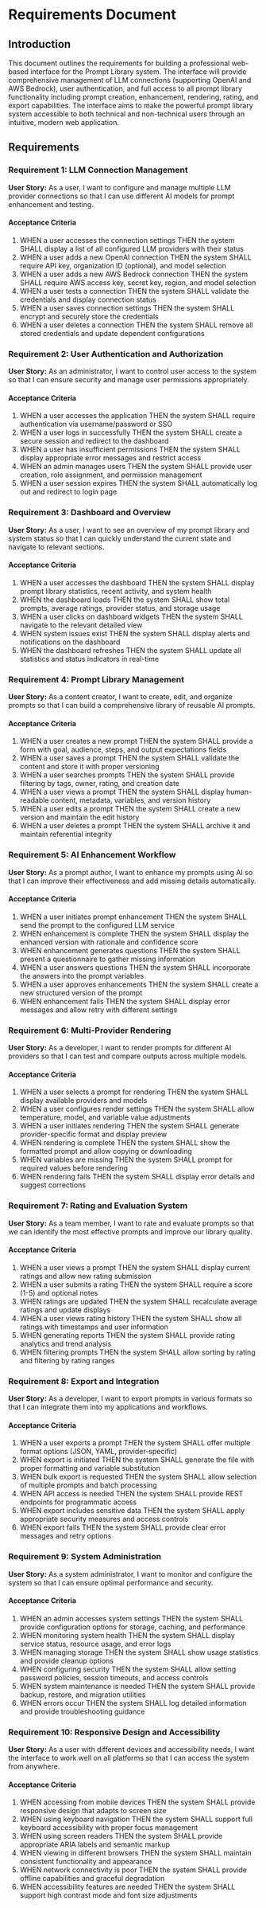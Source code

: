 # Requirements Document

## Introduction

This document outlines the requirements for building a professional web-based interface for the Prompt Library system. The interface will provide comprehensive management of LLM connections (supporting OpenAI and AWS Bedrock), user authentication, and full access to all prompt library functionality including prompt creation, enhancement, rendering, rating, and export capabilities. The interface aims to make the powerful prompt library system accessible to both technical and non-technical users through an intuitive, modern web application.

## Requirements

### Requirement 1: LLM Connection Management

**User Story:** As a user, I want to configure and manage multiple LLM provider connections so that I can use different AI models for prompt enhancement and testing.

#### Acceptance Criteria

1. WHEN a user accesses the connection settings THEN the system SHALL display a list of all configured LLM providers with their status
2. WHEN a user adds a new OpenAI connection THEN the system SHALL require API key, organization ID (optional), and model selection
3. WHEN a user adds a new AWS Bedrock connection THEN the system SHALL require AWS access key, secret key, region, and model selection
4. WHEN a user tests a connection THEN the system SHALL validate the credentials and display connection status
5. WHEN a user saves connection settings THEN the system SHALL encrypt and securely store the credentials
6. WHEN a user deletes a connection THEN the system SHALL remove all stored credentials and update dependent configurations

### Requirement 2: User Authentication and Authorization

**User Story:** As an administrator, I want to control user access to the system so that I can ensure security and manage user permissions appropriately.

#### Acceptance Criteria

1. WHEN a user accesses the application THEN the system SHALL require authentication via username/password or SSO
2. WHEN a user logs in successfully THEN the system SHALL create a secure session and redirect to the dashboard
3. WHEN a user has insufficient permissions THEN the system SHALL display appropriate error messages and restrict access
4. WHEN an admin manages users THEN the system SHALL provide user creation, role assignment, and permission management
5. WHEN a user session expires THEN the system SHALL automatically log out and redirect to login page

### Requirement 3: Dashboard and Overview

**User Story:** As a user, I want to see an overview of my prompt library and system status so that I can quickly understand the current state and navigate to relevant sections.

#### Acceptance Criteria

1. WHEN a user accesses the dashboard THEN the system SHALL display prompt library statistics, recent activity, and system health
2. WHEN the dashboard loads THEN the system SHALL show total prompts, average ratings, provider status, and storage usage
3. WHEN a user clicks on dashboard widgets THEN the system SHALL navigate to the relevant detailed view
4. WHEN system issues exist THEN the system SHALL display alerts and notifications on the dashboard
5. WHEN the dashboard refreshes THEN the system SHALL update all statistics and status indicators in real-time

### Requirement 4: Prompt Library Management

**User Story:** As a content creator, I want to create, edit, and organize prompts so that I can build a comprehensive library of reusable AI prompts.

#### Acceptance Criteria

1. WHEN a user creates a new prompt THEN the system SHALL provide a form with goal, audience, steps, and output expectations fields
2. WHEN a user saves a prompt THEN the system SHALL validate the content and store it with proper versioning
3. WHEN a user searches prompts THEN the system SHALL provide filtering by tags, owner, rating, and creation date
4. WHEN a user views a prompt THEN the system SHALL display human-readable content, metadata, variables, and version history
5. WHEN a user edits a prompt THEN the system SHALL create a new version and maintain the edit history
6. WHEN a user deletes a prompt THEN the system SHALL archive it and maintain referential integrity

### Requirement 5: AI Enhancement Workflow

**User Story:** As a prompt author, I want to enhance my prompts using AI so that I can improve their effectiveness and add missing details automatically.

#### Acceptance Criteria

1. WHEN a user initiates prompt enhancement THEN the system SHALL send the prompt to the configured LLM service
2. WHEN enhancement is complete THEN the system SHALL display the enhanced version with rationale and confidence score
3. WHEN enhancement generates questions THEN the system SHALL present a questionnaire to gather missing information
4. WHEN a user answers questions THEN the system SHALL incorporate the answers into the prompt variables
5. WHEN a user approves enhancements THEN the system SHALL create a new structured version of the prompt
6. WHEN enhancement fails THEN the system SHALL display error messages and allow retry with different settings

### Requirement 6: Multi-Provider Rendering

**User Story:** As a developer, I want to render prompts for different AI providers so that I can test and compare outputs across multiple models.

#### Acceptance Criteria

1. WHEN a user selects a prompt for rendering THEN the system SHALL display available providers and models
2. WHEN a user configures render settings THEN the system SHALL allow temperature, model, and variable value adjustments
3. WHEN a user initiates rendering THEN the system SHALL generate provider-specific format and display preview
4. WHEN rendering is complete THEN the system SHALL show the formatted prompt and allow copying or downloading
5. WHEN variables are missing THEN the system SHALL prompt for required values before rendering
6. WHEN rendering fails THEN the system SHALL display error details and suggest corrections

### Requirement 7: Rating and Evaluation System

**User Story:** As a team member, I want to rate and evaluate prompts so that we can identify the most effective prompts and improve our library quality.

#### Acceptance Criteria

1. WHEN a user views a prompt THEN the system SHALL display current ratings and allow new rating submission
2. WHEN a user submits a rating THEN the system SHALL require a score (1-5) and optional notes
3. WHEN ratings are updated THEN the system SHALL recalculate average ratings and update displays
4. WHEN a user views rating history THEN the system SHALL show all ratings with timestamps and user information
5. WHEN generating reports THEN the system SHALL provide rating analytics and trend analysis
6. WHEN filtering prompts THEN the system SHALL allow sorting by rating and filtering by rating ranges

### Requirement 8: Export and Integration

**User Story:** As a developer, I want to export prompts in various formats so that I can integrate them into my applications and workflows.

#### Acceptance Criteria

1. WHEN a user exports a prompt THEN the system SHALL offer multiple format options (JSON, YAML, provider-specific)
2. WHEN export is initiated THEN the system SHALL generate the file with proper formatting and variable substitution
3. WHEN bulk export is requested THEN the system SHALL allow selection of multiple prompts and batch processing
4. WHEN API access is needed THEN the system SHALL provide REST endpoints for programmatic access
5. WHEN export includes sensitive data THEN the system SHALL apply appropriate security measures and access controls
6. WHEN export fails THEN the system SHALL provide clear error messages and retry options

### Requirement 9: System Administration

**User Story:** As a system administrator, I want to monitor and configure the system so that I can ensure optimal performance and security.

#### Acceptance Criteria

1. WHEN an admin accesses system settings THEN the system SHALL provide configuration options for storage, caching, and performance
2. WHEN monitoring system health THEN the system SHALL display service status, resource usage, and error logs
3. WHEN managing storage THEN the system SHALL show usage statistics and provide cleanup options
4. WHEN configuring security THEN the system SHALL allow setting password policies, session timeouts, and access controls
5. WHEN system maintenance is needed THEN the system SHALL provide backup, restore, and migration utilities
6. WHEN errors occur THEN the system SHALL log detailed information and provide troubleshooting guidance

### Requirement 10: Responsive Design and Accessibility

**User Story:** As a user with different devices and accessibility needs, I want the interface to work well on all platforms so that I can access the system from anywhere.

#### Acceptance Criteria

1. WHEN accessing from mobile devices THEN the system SHALL provide responsive design that adapts to screen size
2. WHEN using keyboard navigation THEN the system SHALL support full keyboard accessibility with proper focus management
3. WHEN using screen readers THEN the system SHALL provide appropriate ARIA labels and semantic markup
4. WHEN viewing in different browsers THEN the system SHALL maintain consistent functionality and appearance
5. WHEN network connectivity is poor THEN the system SHALL provide offline capabilities and graceful degradation
6. WHEN accessibility features are needed THEN the system SHALL support high contrast mode and font size adjustments